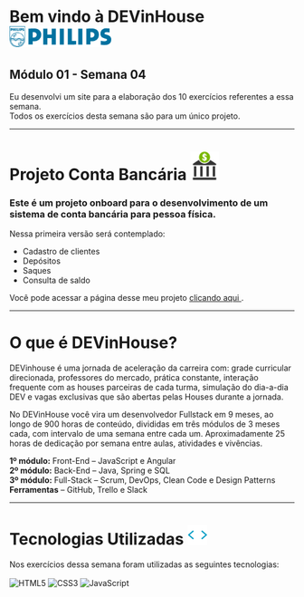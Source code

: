 # Bem vindo à DEVinHouse <img width="180px" alt="Philips" src="imagens/logo-phil.png"/>
## Módulo 01 - Semana 04

Eu desenvolvi um site para a elaboração dos 10 exercícios referentes a essa semana. <br>
Todos os exercícios desta semana são para um único projeto. <br>

---

# Projeto Conta Bancária <img width="50px" alt="💰" src="./imagens/logoBankBW.png"/>
### Este é um projeto onboard para o desenvolvimento de um sistema de conta bancária para pessoa física. <br>

Nessa primeira versão será contemplado:

- Cadastro de clientes
- Depósitos
- Saques
- Consulta de saldo

Você pode acessar a página desse meu projeto
<a href="https://georgeenriquebravo.github.io/DEVinHouse-Modulo01-Semana04
/" target="_blank">
    clicando aqui
</a>
.

---

# O que é DEVinHouse?
DEVinhouse é uma jornada de aceleração da carreira com: grade curricular direcionada, professores do mercado, prática constante, interação frequente com as houses parceiras de cada turma, simulação do dia-a-dia DEV e vagas exclusivas que são abertas pelas Houses durante a jornada.

No DEVinHouse você vira um desenvolvedor Fullstack em 9 meses, ao longo de 900 horas de conteúdo, divididas em três módulos de 3 meses cada, com intervalo de uma semana entre cada um. Aproximadamente 25 horas de dedicação por semana entre aulas, atividades e vivências.

__1º módulo:__ Front-End – JavaScript e Angular <br/>
__2º módulo:__ Back-End – Java, Spring e SQL <br/>
__3º módulo:__ Full-Stack – Scrum, DevOps, Clean Code e Design Patterns <br/>
__Ferramentas__ – GitHub, Trello e Slack

---

# Tecnologias Utilizadas <img width="35px" alt="🌐" src="imagens/tag.gif"/>
Nos exercícios dessa semana foram utilizadas as seguintes tecnologias:
<div style="display: inline_block">
    <img align="center" alt="HTML5" src="https://img.shields.io/badge/HTML5-E34F26?style=for-the-badge&logo=html5&logoColor=white"/>
    <img align="center" alt="CSS3" src="https://img.shields.io/badge/CSS3-1572B6?style=for-the-badge&logo=css3&logoColor=white"/>
    <img align="center" alt="JavaScript" src="https://img.shields.io/badge/JavaScript-F7DF1E?style=for-the-badge&logo=javascript&logoColor=black"/>
</div>

